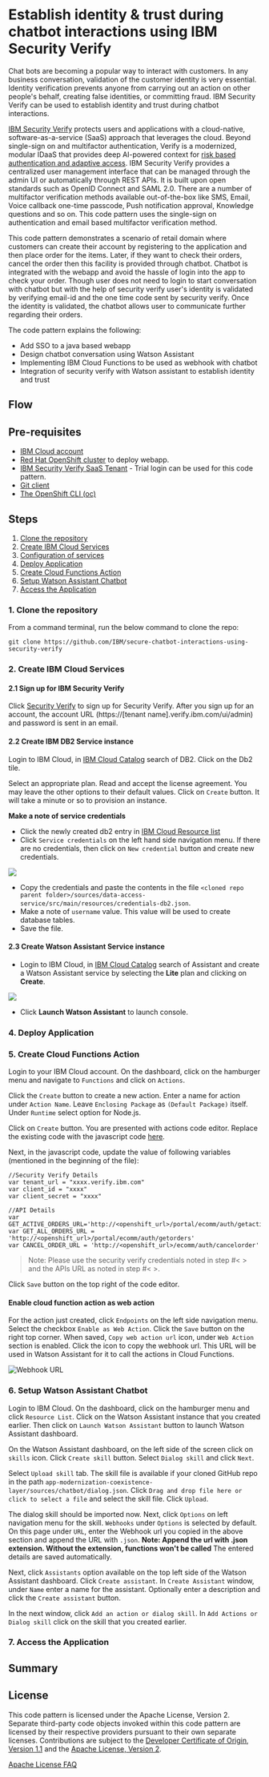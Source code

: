 # Establish identity & trust during chatbot interactions using IBM Security Verify

Chat bots are becoming a popular way to interact with customers. In any business conversation, validation of the customer identity is very essential. Identity verification prevents anyone from carrying out an action on other people's behalf, creating false identities, or committing fraud. IBM Security Verify can be used to establish identity and trust during chatbot interactions.

[IBM Security Verify](https://www.ibm.com/verify/verify-identity) protects users and applications with a cloud-native, software-as-a-service (SaaS) approach that leverages the cloud. Beyond single-sign on and multifactor authentication, Verify is a modernized, modular IDaaS that provides deep AI-powered context for [risk based authentication and adaptive access](https://www.ibm.com/verify/verify-identity/adaptive-access). IBM Security Verify provides a centralized user management interface that can be managed through the admin UI or automatically through REST APIs. It is built upon open standards such as OpenID Connect and SAML 2.0. There are a number of multifactor verification methods available out-of-the-box like SMS, Email, Voice callback one-time passcode, Push notification approval, Knowledge questions and so on. This code pattern uses the single-sign on authentication and email based multifactor verification method.

This code pattern demonstrates a scenario of retail domain where customers can create their account by registering to the application and then place order for the items. Later, if they want to check their orders, cancel the order then this facility is provided through chatbot. Chatbot is integrated with the webapp and avoid the hassle of login into the app to check your order. Though user does not need to login to start conversation with chatbot but with the help of security verify user's identity is validated by verifying email-id and the one time code sent by security verify. Once the identity is validated, the chatbot allows user to communicate further regarding their orders.

The code pattern explains the following:
* Add SSO to a java based webapp
* Design chatbot conversation using Watson Assistant
* Implementing IBM Cloud Functions to be used as webhook with chatbot
* Integration of security verify with Watson assistant to establish identity and trust

## Flow

## Pre-requisites

- [IBM Cloud account](https://cloud.ibm.com/)
- [Red Hat OpenShift cluster](https://cloud.ibm.com/kubernetes/catalog/create?platformType=openshift) to deploy webapp.
- [IBM Security Verify SaaS Tenant](https://www.ibm.com/verify/verify-identity) - Trial login can be used for this code pattern.
- [Git client](https://git-scm.com/downloads)
- [The OpenShift CLI (oc)](https://cloud.ibm.com/docs/openshift?topic=openshift-openshift-cli)

## Steps

1. [Clone the repository](#1-clone-the-repository)
2. [Create IBM Cloud Services](#2-create-ibm-cloud-services)
3. [Configuration of services](#3-configuration-of-services)
4. [Deploy Application](#4-deploy-application)
5. [Create Cloud Functions Action](#5-create-cloud-functions-action)
6. [Setup Watson Assistant Chatbot](#6-setup-watson-assistant-chatbot)
7. [Access the Application](#7-access-the-application)

### 1. Clone the repository

From a command terminal, run the below command to clone the repo:
```
git clone https://github.com/IBM/secure-chatbot-interactions-using-security-verify
```

### 2. Create IBM Cloud Services

#### 2.1 Sign up for IBM Security Verify

Click [Security Verify](https://www.ibm.com/account/reg/signup?formid=urx-30041) to sign up for Security Verify. After you sign up for an account, the account URL (https://[tenant name].verify.ibm.com/ui/admin) and password is sent in an email.

#### 2.2 Create IBM DB2 Service instance

Login to IBM Cloud, in [IBM Cloud Catalog](https://cloud.ibm.com/catalog) search of DB2. Click on the Db2 tile.

Select an appropriate plan. Read and accept the license agreement. You may leave the other options to their default values. Click on `Create` button. It will take a minute or so to provision an instance.

**Make a note of service credentials**
- Click the newly created db2 entry in [IBM Cloud Resource list](https://cloud.ibm.com/resources)
- Click `Service credentials` on the left hand side navigation menu. If there are no credentials, then click on `New credential` button and create new credentials. 

![](./images/db2-credentials.png)

- Copy the credentials and paste the contents in the file `<cloned repo parent folder>/sources/data-access-service/src/main/resources/credentials-db2.json`. 
- Make a note of `username` value. This value will be used to create database tables.
- Save the file.

#### 2.3 Create Watson Assistant Service instance

* Login to IBM Cloud, in [IBM Cloud Catalog](https://cloud.ibm.com/catalog) search of Assistant and create a Watson Assistant service by selecting the **Lite** plan and clicking on **Create**.

![](./images/watson-assistant.png)

* Click **Launch Watson Assistant** to launch console.


### 4. Deploy Application

### 5. Create Cloud Functions Action

Login to your IBM Cloud account. On the dashboard, click on the hamburger menu and navigate to `Functions` and click on `Actions`.

Click the `Create` button to create a new action. 
Enter a name for action under `Action Name`. Leave `Enclosing Package` as `(Default Package)` itself. Under `Runtime` select option for Node.js.

Click on `Create` button. You are presented with actions code editor. Replace the existing code with the javascript code [here]().

Next, in the javascript code, update the value of following variables (mentioned in the beginning of the file):

```
//Security Verify Details
var tenant_url = "xxxx.verify.ibm.com"
var client_id = "xxxx"
var client_secret = "xxxx"

//API Details
var GET_ACTIVE_ORDERS_URL='http://<openshift_url>/portal/ecomm/auth/getactiveorders'
var GET_ALL_ORDERS_URL = 'http://<openshift_url>/portal/ecomm/auth/getorders'
var CANCEL_ORDER_URL = 'http://<openshift_url>/ecomm/auth/cancelorder'
```

>Note: Please use the security verify credentials noted in step #< > and the APIs URL as noted in step #< >.

Click `Save` button on the top right of the code editor. 

#### Enable cloud function action as web action

For the action just created, click `Endpoints` on the left side navigation menu. Select the checkbox `Enable as Web Action`. Click the `Save` button on the right top corner. When saved, `Copy web action url` icon, under `Web Action` section is enabled. Click the icon to copy the webhook url. This URL will be used in Watson Assistant for it to call the actions in Cloud Functions.

![Webhook URL](images/webhook-url.png)

### 6. Setup Watson Assistant Chatbot

Login to IBM Cloud. On the dashboard, click on the hamburger menu and click `Resource List`. Click on the Watson Assistant instance that you created earlier. Then click on `Launch Watson Assistant` button to launch Watson Assistant dashboard.

On the Watson Assistant dashboard, on the left side of the screen click on `skills` icon. Click `Create skill` button. Select `Dialog skill` and click `Next`. 

Select `Upload skill` tab. The skill file is available if your cloned GitHub repo in the path `app-modernization-coexistence-layer/sources/chatbot/dialog.json`. Click `Drag and drop file here or click to select a file` and select the skill file. Click `Upload`.

The dialog skill should be imported now. Next, click `Options` on left navigation menu for the skill. `Webhooks` under `Options` is selected by default. On this page under `URL`, enter the Webhook url you copied in the above section and append the URL with `.json`.
**Note: Append the url with .json extension. Without the extension, functions won't be called**
The entered details are saved automatically.

Next, click `Assistants` option available on the top left side of the Watson Assistant dashboard. Click `Create assistant`. In `Create Assistant` window, under `Name` enter a name for the assistant. Optionally enter a description and click the `Create assistant` button. 

In the next window, click `Add an action or dialog skill`. In `Add Actions or Dialog skill` click on the skill that you created earlier.

### 7. Access the Application


## Summary

## License
This code pattern is licensed under the Apache License, Version 2. Separate third-party code objects invoked within this code pattern are licensed by their respective providers pursuant to their own separate licenses. Contributions are subject to the [Developer Certificate of Origin, Version 1.1](https://developercertificate.org/) and the [Apache License, Version 2](https://www.apache.org/licenses/LICENSE-2.0.txt).

[Apache License FAQ](https://www.apache.org/foundation/license-faq.html#WhatDoesItMEAN)

